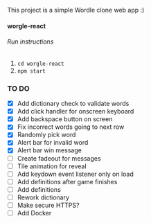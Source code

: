 This project is a simple Wordle clone web app :)

#### worgle-react
###### Run instructions
1. `cd worgle-react`
2. `npm start`

### TO DO
- [X] Add dictionary check to validate words
- [X] Add click handler for onscreen keyboard
- [X] Add backspace button on screen
- [X] Fix incorrect words going to next row
- [X] Randomly pick word
- [X] Alert bar for invalid word
- [X] Alert bar win message
- [ ] Create fadeout for messages
- [ ] Tile animation for reveal
- [ ] Add keydown event listener only on load
- [ ] Add definitions after game finishes
- [ ] Add definitions
- [ ] Rework dictionary
- [ ] Make secure HTTPS?
- [ ] Add Docker